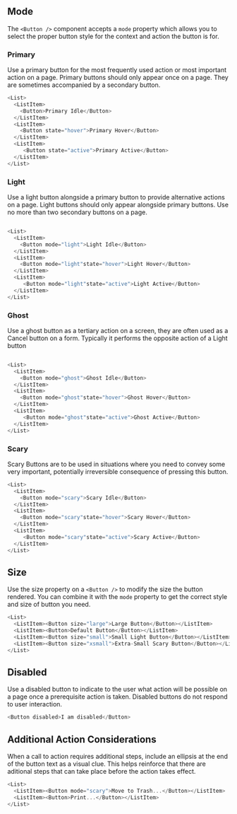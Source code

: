 ## Mode

The `<Button />` component accepts a `mode` property which allows you to select the proper button style for the context and action the button is for.

### Primary

Use a primary button for the most frequently used action or most important action on a page. Primary buttons should only appear once on a page. They are sometimes accompanied by a secondary button.

```js
<List>
  <ListItem>
    <Button>Primary Idle</Button>
  </ListItem>
  <ListItem>
    <Button state="hover">Primary Hover</Button>
  </ListItem>
  <ListItem>
     <Button state="active">Primary Active</Button>
  </ListItem>
</List>
```

<div class="doc-section-divider"></div>

### Light
Use a light button alongside a primary button to provide alternative actions on a page. Light buttons should only appear alongside primary buttons. Use no more than two secondary buttons on a page.

```js

<List>
  <ListItem>
    <Button mode="light">Light Idle</Button>
  </ListItem>
  <ListItem>
    <Button mode="light"state="hover">Light Hover</Button>
  </ListItem>
  <ListItem>
     <Button mode="light"state="active">Light Active</Button>
  </ListItem>
</List>
```

<div class="doc-section-divider"></div>

### Ghost

Use a ghost button as a tertiary action on a screen, they are often used as a Cancel button on a form. Typically it performs the opposite action of a Light button

```js

<List>
  <ListItem>
    <Button mode="ghost">Ghost Idle</Button>
  </ListItem>
  <ListItem>
    <Button mode="ghost"state="hover">Ghost Hover</Button>
  </ListItem>
  <ListItem>
     <Button mode="ghost"state="active">Ghost Active</Button>
  </ListItem>
</List>
```

<div class="doc-section-divider"></div>

### Scary

Scary Buttons are to be used in situations where you need to convey some very important, potentially irreversible consequence of pressing this button.

```js
<List>
  <ListItem>
    <Button mode="scary">Scary Idle</Button>
  </ListItem>
  <ListItem>
    <Button mode="scary"state="hover">Scary Hover</Button>
  </ListItem>
  <ListItem>
     <Button mode="scary"state="active">Scary Active</Button>
  </ListItem>
</List>
```


## Size

Use the size property on a `<Button />` to modify the size the button rendered. You can combine it with the `mode` property to get the correct style and size of button you need.

```js
<List>
  <ListItem><Button size="large">Large Button</Button></ListItem>
  <ListItem><Button>Default Button</Button></ListItem>
  <ListItem><Button size="small">Small Light Button</Button></ListItem>
  <ListItem><Button size="xsmall">Extra-Small Scary Button</Button></ListItem>
</List>
```

## Disabled
Use a disabled button to indicate to the user what action will be possible on a page once a prerequisite action is taken. Disabled buttons do not respond to user interaction.
```js
<Button disabled>I am disabled</Button>
```

## Additional Action Considerations 
When a call to action requires additional steps, include an ellipsis at the end of the button text as a visual clue. This helps reinforce that there are aditional steps that can take place before the action takes effect.
```js
<List>
  <ListItem><Button mode="scary">Move to Trash...</Button></ListItem>
  <ListItem><Button>Print...</Button></ListItem>
</List>
```
